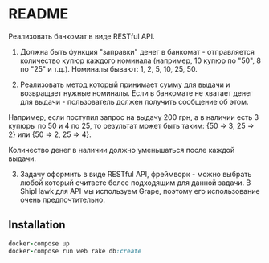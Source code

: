 # README

Реализовать банкомат в виде RESTful API.
1) Должна быть функция "заправки" денег в банкомат - отправляется количество купюр каждого номинала (например, 10 купюр по "50", 8 по "25" и т.д.). Номиналы бывают: 1, 2, 5, 10, 25, 50.

2) Реализовать метод который принимает сумму для выдачи и возвращает нужные номиналы. Если в банкомате не хватает денег для выдачи - пользователь должен получить сообщение об этом.

Например, если поступил запрос на выдачу 200 грн, а в наличии есть 3 купюры по 50 и 4 по 25, то результат может быть таким: {50 => 3, 25 => 2} или {50 => 2, 25 => 4}.

Количество денег в наличии должно уменьшаться после каждой выдачи.

3) Задачу оформить в виде RESTful API, фреймворк - можно выбрать любой который считаете более подходящим для данной задачи. В ShipHawk для API мы используем Grape, поэтому его использование очень предпочтительно.

## Installation

```ruby
docker-compose up
docker-compose run web rake db:create
```

